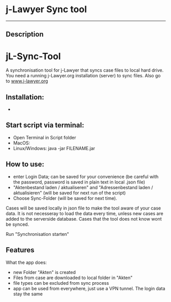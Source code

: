 # j-Lawyer Sync tool
***

## Description
# jL-Sync-Tool
A synchronisation tool for j-Lawyer that syncs case files to local hard drive.
You need a running j-Lawyer.org installation (server) to sync files. 
Also go to www.j-lawyer.org 




## Installation:
-

## Start script via terminal:
- Open Terminal in Script folder
- MacOS: 
- Linux/Windows: java -jar FILENAME.jar


## How to use: 
- enter Login Data; can be saved for your convenience
(be careful with the password, password is saved in plain text in local .json file)
- "Aktenbestand laden / aktualiseren" and "Adressenbestand laden / aktualisieren" (will be saved for next run of the script)
- Choose Sync-Folder (will be saved for next time).

Cases  will be saved locally in json file to make the tool aware of your case data. It is not necesseray to load the data every time, unless new cases are added to the serverside database. Cases that the tool does not know wont be synced. 

Run
    "Synchronisation starten"


## Features

What the app does:
- new Folder "Akten" is created
- Files from case are downloaded to local folder in "Akten" 
- file types can be excluded from sync process
- app can be used from everywhere, just use a VPN tunnel. The login data stay the same
